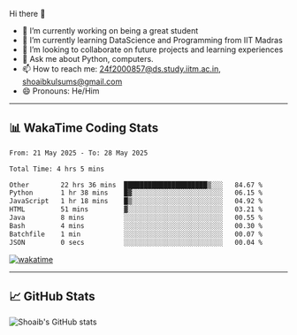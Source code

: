 Hi there 👋

<!--
**shoaib2000857/shoaib2000857** is a ✨ _special_ ✨ repository because its `README.md` (this file) appears on your GitHub profile.

Here are some ideas to get you started: -->

- 🔭 I’m currently working on being a great student  
- 🌱 I’m currently learning DataScience and Programming from IIT Madras  
- 👯 I’m looking to collaborate on future projects and learning experiences  
- 💬 Ask me about Python, computers.  
- 📫 How to reach me: 24f2000857@ds.study.iitm.ac.in, shoaibkulsums@gmail.com  
- 😄 Pronouns: He/Him  

---

## 📊 WakaTime Coding Stats

<!--START_SECTION:waka-->

```txt
From: 21 May 2025 - To: 28 May 2025

Total Time: 4 hrs 5 mins

Other        22 hrs 36 mins  █████████████████████▒░░░   84.67 %
Python       1 hr 38 mins    █▓░░░░░░░░░░░░░░░░░░░░░░░   06.15 %
JavaScript   1 hr 18 mins    █▒░░░░░░░░░░░░░░░░░░░░░░░   04.92 %
HTML         51 mins         ▓░░░░░░░░░░░░░░░░░░░░░░░░   03.21 %
Java         8 mins          ░░░░░░░░░░░░░░░░░░░░░░░░░   00.55 %
Bash         4 mins          ░░░░░░░░░░░░░░░░░░░░░░░░░   00.30 %
Batchfile    1 min           ░░░░░░░░░░░░░░░░░░░░░░░░░   00.07 %
JSON         0 secs          ░░░░░░░░░░░░░░░░░░░░░░░░░   00.04 %
```

<!--END_SECTION:waka-->

[![wakatime](https://wakatime.com/badge/user/a85deef6-2e94-465d-998e-c54914c040a2.svg)](https://wakatime.com/@a85deef6-2e94-465d-998e-c54914c040a2)

---

## 📈 GitHub Stats

![Shoaib's GitHub stats](https://github-readme-stats.vercel.app/api?username=shoaib2000857&show_icons=true&theme=radical)
